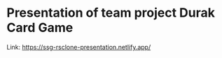 # Presentation of team project Durak Card Game

Link: <https://ssg-rsclone-presentation.netlify.app/>
